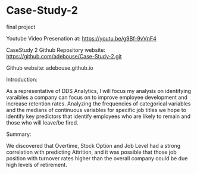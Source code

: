 # Case-Study-2
final project 

Youtube Video Presenation at: https://youtu.be/g9Bf-9vVnF4

CaseStudy 2 Github Repository website: https://github.com/adebouse/Case-Study-2.git

Github website: adebouse.github.io


Introduction:

As a representative of DDS Analytics, I will focus my analysis on identifying varaibles a company can focus on to improve employee development and increase retention rates. Analyzing the frequencies of categorical variables and the medians of continuous variables for specific job titles we hope to identify key predictors that identify employees who are likely to remain and those who will leave/be fired. 

Summary:

We discovered that Overtime, Stock Option and Job Level had a strong correlation with predicting Attrition, and it was possible that those job position with turnover rates higher than the overall company could be due high levels of retirement. 
